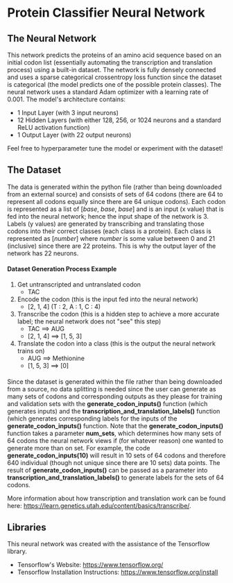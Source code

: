 # Protein Classifier Neural Network
## The Neural Network
This network predicts the proteins of an amino acid sequence based on an initial codon list (essentially automating the transcription and translation process) using  a built-in dataset. The network is fully densely connected and uses a sparse categorical crossentropy loss function since the dataset is categorical (the model predicts one of the possible protein classes). The neural network uses a standard Adam optimizer with a learning rate of 0.001. The model's architecture contains:
- 1 Input Layer (with 3 input neurons)
- 12 Hidden Layers (with either 128, 256, or 1024 neurons and a standard ReLU activation function)
- 1 Output Layer (with 22 output neurons)

Feel free to hyperparameter tune the model or experiment with the dataset!

## The Dataset
The data is generated within the python file (rather than being downloaded from an external source) and consists of sets of 64 codons (there are 64 to represent all codons equally since there are 64 unique codons). Each codon is represented as a list of [*base*, *base*, *base*] and is an input (x value) that is fed into the neural network; hence the input shape of the network is 3. Labels (y values) are generated by transcribing and translating those codons into their correct classes (each class is a protein). Each class is represented as [*number*] where *number* is some value between 0 and 21 (inclusive) since there are 22 proteins. This is why the output layer of the network has 22 neurons.

#### Dataset Generation Process Example 
1. Get untranscripted and untranslated codon
      - TAC
2. Encode the codon (this is the input fed into the neural network)
      -  [2, 1, 4] (T : 2, A : 1, C : 4)
3. Transcribe the codon (this is a hidden step to achieve a more accurate label; the neural network does not "see" this step)
      - TAC ==> AUG
      - [2, 1, 4] ==> [1, 5, 3]
4. Translate the codon into a class (this is the output the neural network trains on)
      - AUG ==> Methionine
      - [1, 5, 3] ==> [0] 
####
Since the dataset is generated within the file rather than being downloaded from a source, no data splitting is needed since the user can generate as many sets of codons and corresponding outputs as they please for training and validation sets with the **generate_codon_inputs()** function (which generates inputs) and the **transcription_and_translation_labels()** function (which generates corresponding labels for the inputs of the **generate_codon_inputs()** function. Note that the **generate_codon_inputs()** function takes a parameter **num_sets**, which determines how many sets of 64 codons the neural network views if (for whatever reason) one wanted to generate more than on set. For example, the code **generate_codon_inputs(10)** will result in 10 sets of 64 codons and therefore 640 individual (though not unique since there are 10 sets) data points. The result of **generate_codon_inputs()** can be passed as a parameter into **transcription_and_translation_labels()** to generate labels for the sets of 64 codons.

More information about how transcription and translation work can be found here: https://learn.genetics.utah.edu/content/basics/transcribe/.

## Libraries
This neural network was created with the assistance of the Tensorflow library.
- Tensorflow's Website: https://www.tensorflow.org/
- Tensorflow Installation Instructions: https://www.tensorflow.org/install
